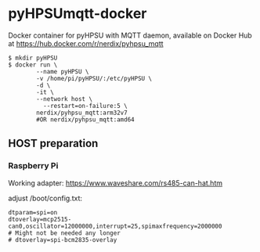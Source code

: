 # pyHPSUmqtt-docker
Docker container for pyHPSU with MQTT daemon, available on Docker Hub at https://hub.docker.com/r/nerdix/pyhpsu_mqtt

```
$ mkdir pyHPSU
$ docker run \
        --name pyHPSU \
        -v /home/pi/pyHPSU/:/etc/pyHPSU \
        -d \
        -it \
        --network host \
	      --restart=on-failure:5 \
        nerdix/pyhpsu_mqtt:arm32v7
        #OR nerdix/pyhpsu_mqtt:amd64
```

## HOST preparation
### Raspberry Pi
Working adapter: https://www.waveshare.com/rs485-can-hat.htm

adjust /boot/config.txt:
```
dtparam=spi=on
dtoverlay=mcp2515-can0,oscillator=12000000,interrupt=25,spimaxfrequency=2000000
# Might not be needed any longer
# dtoverlay=spi-bcm2835-overlay
```
